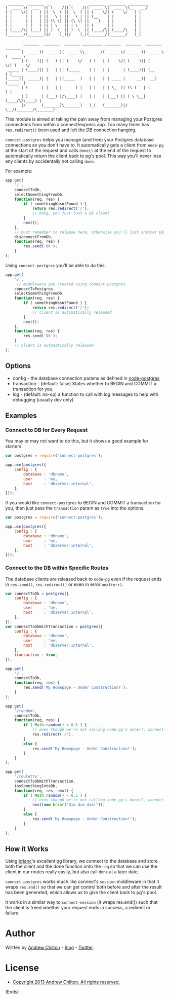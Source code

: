 ```
 _______  _______  _        _        _______  _______ _________                
(  ____ \(  ___  )( (    /|( (    /|(  ____ \(  ____ \\__   __/                
| (    \/| (   ) ||  \  ( ||  \  ( || (    \/| (    \/   ) (                   
| |      | |   | ||   \ | ||   \ | || (__    | |         | |                   
| |      | |   | || (\ \) || (\ \) ||  __)   | |         | |                   
| |      | |   | || | \   || | \   || (      | |         | |                   
| (____/\| (___) || )  \  || )  \  || (____/\| (____/\   | |                   
(_______/(_______)|/    )_)|/    )_)(_______/(_______/   )_(                   
                                                                               
        _______  _______  _______ _________ _______  _______  _______  _______ 
       (  ____ )(  ___  )(  ____ \\__   __/(  ____ \(  ____ )(  ____ \(  ____ \
       | (    )|| (   ) || (    \/   ) (   | (    \/| (    )|| (    \/| (    \/
 _____ | (____)|| |   | || (_____    | |   | |      | (____)|| (__    | (_____ 
(_____)|  _____)| |   | |(_____  )   | |   | | ____ |     __)|  __)   (_____  )
       | (      | |   | |      ) |   | |   | | \_  )| (\ (   | (            ) |
       | )      | (___) |/\____) |   | |   | (___) || ) \ \__| (____/\/\____) |
       |/       (_______)\_______)   )_(   (_______)|/   \__/(_______/\_______)
```                                                                               

This module is aimed at taking the pain away from managing your Postgres connections from within a connect/express
app. Too many times has ```res.redirect()``` been used and left the DB connection hanging.

```connect-postgres``` helps you manage (and free) your Postgres database connections so you don't have to. It
automatically gets a client from ```node-pg``` at the start of the request and calls ```done()``` at the end of the
request to automatically return the client back to pg's pool. This way you'll never lose any clients by accidentally
not calling ```done```.

For example:

```javascript
app.get(
    '/',
    connectToDb,
    selectSomethingFromDb,
    function(req, res) {
        if ( somethingWasntFound ) {
            return res.redirect('/');
            // bang, you just lost a DB client
        }
        next();
    },
    // must remember to release here, otherwise you'll lost another DB client
    disconnectFromDb,
    function(req, res) {
        res.send('Ok');
    }
);
```

Using ```connect-postgres``` you'll be able to do this:

```javascript
app.get(
    '/',
     // middleware you created using connect-postgres
    connectToPostgres,
    selectSomethingFromDb,
    function(req, res) {
        if ( somethingWasntFound ) {
            return res.redirect('/');
            // client is automatically released
        }
        next();
    },
    function(req, res) {
        res.send('Ok');
    }
    // client is automatically released
);
```

## Options ##

* config - the database connection params as defined in [node-postgres](https://github.com/brianc/node-postgres/wiki/Client#parameters)
* transaction - (default: false) States whether to BEGIN and COMMIT a transaction for you.
* log - (default: no-op) a function to call with log messages to help with debugging (usually dev only)

## Examples ##

### Connect to DB for Every Request ###

You may or may not want to do this, but it shows a good example for starters:

```javascript
var postgres = require('connect-postgres');

app.use(postgres({
    config : {
        database : 'dbname',
        user     : 'me,
        host     : 'dbserver.internal',
    },
}));
```

If you would like ```connect-postgres``` to BEGIN and COMMIT a transaction for you, then just pass the
```transaction``` param as ```true``` into the options.

```javascript
var postgres = require('connect-postgres');

app.use(postgres({
    config : {
        database : 'dbname',
        user     : 'me,
        host     : 'dbserver.internal',
    },
}));
```

### Connect to the DB within Specific Routes ###

The database clients are released back to ```node-pg``` even if the request ends in ```res.send()```,
```res.redirect()``` or even in error ```next(err)```.

```javascript
var connectToDb = postgres({
    config : {
        database : 'dbname',
        user     : 'me,
        host     : 'dbserver.internal',
    },
});
var connectToDbWithTransaction = postgres({
    config : {
        database : 'dbname',
        user     : 'me,
        host     : 'dbserver.internal',
    },
    transaction : true,
});

app.get(
    '/',
    connectToDb,
    function(req, res) {
        res.send('My Homepage - Under Construction!');
    }
);

app.get(
    '/random',
    connectToDb,
    function(req, res) {
        if ( Math.random() < 0.5 ) {
            // even though we're not calling node-pg's done(), connect-postgres does it for us even here
            res.redirect('/');
        }
        else {
            res.send('My Homepage - Under Construction!');
        }
    }
);

app.get(
    '/roulette',
    connectToDbWithTransaction,
    insSomethingIntoDb,
    function(req, res, next) {
        if ( Math.random() < 0.5 ) {
            // even though we're not calling node-pg's done(), connect-postgres does it for us even here
            next(new Error("Die die die!"));
        }
        else {
            res.send('My Homepage - Under Construction!');
        }
    }
);
```

## How it Works ##

Using [brianc](https://github.com/brianc/)'s excellent [pg](https://npmjs.org/package/pg) library, we connect to the
database and store both the client and the done function onto the ```req``` so that we can use the client in our routes
really easily, but also call ```done``` at a later date.

```connect-postgres``` works much like connect's ```session``` middleware in that it wraps ```res.end()``` so that we
can get control both before and after the result has been generated, which allows us to give the client back to pg's
pool.

It works in a similar way to ```connect-session``` (it wraps res.end()) such that the client is freed whether your
request ends in success, a redirect or failure.


# Author #

Written by [Andrew Chilton](http://chilts.org/) - [Blog](http://chilts.org/blog/) -
[Twitter](https://twitter.com/andychilton).

# License #

* [Copyright 2013 Andrew Chilton.  All rights reserved.](http://chilts.mit-license.org/2013/)

(Ends)
